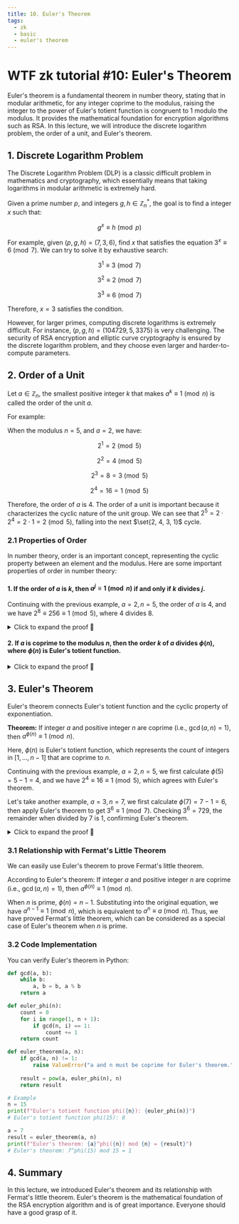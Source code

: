 ```yaml
---
title: 10. Euler's Theorem
tags:
  - zk
  - basic
  - euler's theorem
---
```


# WTF zk tutorial #10: Euler's Theorem

Euler's theorem is a fundamental theorem in number theory, stating that in modular arithmetic, for any integer coprime to the modulus, raising the integer to the power of Euler's totient function is congruent to 1 modulo the modulus. It provides the mathematical foundation for encryption algorithms such as RSA. In this lecture, we will introduce the discrete logarithm problem, the order of a unit, and Euler's theorem.

## 1. Discrete Logarithm Problem

The Discrete Logarithm Problem (DLP) is a classic difficult problem in mathematics and cryptography, which essentially means that taking logarithms in modular arithmetic is extremely hard.

Given a prime number $p$, and integers $g, h \in \mathbb{Z}_n^*$, the goal is to find a integer $x$ such that:

$$
g^x \equiv h \pmod{p}
$$

For example, given $(p, g, h) = (7, 3, 6)$, find $x$ that satisfies the equation $3^x \equiv 6 \pmod{7}$. We can try to solve it by exhaustive search:

$$
3^1 \equiv 3 \pmod{7}
$$

$$
3^2 \equiv 2 \pmod{7}
$$

$$
3^3 \equiv 6 \pmod{7}
$$

Therefore, $x = 3$ satisfies the condition.

However, for larger primes, computing discrete logarithms is extremely difficult. For instance, $(p, g, h) = (104729, 5, 3375)$ is very challenging. The security of RSA encryption and elliptic curve cryptography is ensured by the discrete logarithm problem, and they choose even larger and harder-to-compute parameters.

## 2. Order of a Unit

Let $a \in \mathbb{Z}_n$, the smallest positive integer $k$ that makes $a^k \equiv 1 \pmod{n}$ is called the order of the unit $a$.

For example:

When the modulus $n = 5$, and $a = 2$, we have:

$$
2^1 = 2 \pmod{5}
$$

$$
2^2 = 4 \pmod{5}
$$

$$
2^3 = 8 = 3 \pmod{5}
$$

$$
2^4 = 16 = 1 \pmod{5}
$$

Therefore, the order of $a$ is $4$. The order of a unit is important because it characterizes the cyclic nature of the unit group. We can see that $2^5 = 2 \cdot 2^4 = 2 \cdot 1 = 2 \pmod{5}$, falling into the next $\set{2, 4, 3, 1}$ cycle.

### 2.1 Properties of Order

In number theory, order is an important concept, representing the cyclic property between an element and the modulus. Here are some important properties of order in number theory:

#### 1. If the order of $a$ is $k$, then $a^j \equiv 1 \pmod{n}$ if and only if $k$ divides $j$.

Continuing with the previous example, $a=2, n =5$, the order of $a$ is $4$, and we have $2^8 \equiv 256 \equiv 1 \pmod{5}$, where $4$ divides $8$.

<details><summary>Click to expand the proof 👀</summary>

First, let's express $j$ using $k$. According to Euclidean division, we have

$$
j = qk + r
$$

where $0 \le r < k$. Then substitute it into the original equation, we get

$$
a^j = a^{qk+r} = a^{qk}a^r = (a^{k})^qa^r \equiv 1 \pmod{n}
$$

Since $a^k \equiv 1 \pmod{n}$, we have $(a^{k})^q\equiv 1 \pmod{n}$, and the above equation can be simplified to

$$
a^r \equiv 1 \pmod{n}
$$

According to the definition of order, $k$ is the smallest positive integer that makes $a^k \equiv 1 \pmod{n}$, and since $0 \le r < k$, we have $r = 0$, leading to:

$$
j = qk
$$

Therefore, $k$ divides $j$, and the proof is complete.
</details>

#### 2. If $a$ is coprime to the modulus $n$, then the order $k$ of $a$ divides $\phi(n)$, where $\phi(n)$ is Euler's totient function.

<details><summary>Click to expand the proof 👀</summary>

This property involves Euler's theorem, which we will introduce in the next section.

According to Euler's theorem, we have $a^{\phi(n)} \equiv 1 \pmod{n}$. Based on the first property: if the order of $a$ is $k$, then $a^j \equiv 1 \pmod{n}$ if and only if $k$ divides $j$. We have $k$ divides $\phi(n)$, and the proof is complete.
</details>

## 3. Euler's Theorem

Euler's theorem connects Euler's totient function and the cyclic property of exponentiation.

**Theorem:** If integer $a$ and positive integer $n$ are coprime (i.e., $\gcd(a,n)=1$), then $a^{\phi(n)} \equiv 1 \pmod{n}$.

Here, $\phi(n)$ is Euler's totient function, which represents the count of integers in $[1, ..., n-1]$ that are coprime to $n$.

Continuing with the previous example, $a=2, n =5$, we first calculate $\phi(5)=5-1=4$, and we have $2^4 \equiv 16 \equiv 1 \pmod{5}$, which agrees with Euler's theorem.

Let's take another example, $a = 3, n = 7$, we first calculate $\phi(7) = 7-1 =6$, then apply Euler's theorem to get $3^6 \equiv 1 \pmod{7}$. Checking $3^6 = 729$, the remainder when divided by $7$ is $1$, confirming Euler's theorem.

<details><summary>Click to expand the proof 👀</summary>

Consider the set $S = Z_n^* = \set{1 \le x \le n | \gcd(x,n) = 1}$. We know that $S$ has $\phi(n)$ elements, denoted as $\set{x_1, x_2, ..., x_{\phi(n)}}$.

Now consider another set $S'$, whose elements are the elements of $S$ multiplied by $a$, which can be represented as:

$S' = aS = \set{ax_1, ax_2, ..., ax_{\phi(n)}}$

**Lemma 1:** $\gcd(ax_i,n) = 1$.

Proof: Since $\gcd(a, n) = 1$ and $\gcd(x_i,n) = 1$, we have $\gcd(ax_i,n) = 1$.

**Lemma 2:** Taking any two elements from set $S'$, they are not congruent modulo $n$.

Proof: Suppose there exist two elements $ax_i$ and $ax_j$ in $S'$ that are congruent, i.e., $ax_i \equiv ax_j \pmod{n}$, then we have $a(x_i- x_j) \equiv 0 \pmod{n}$, which means $n$ divides $a(x_i- x_j)$, i.e., $n|a(x_i- x_j)$. Since $\gcd(a, n) = 1$, we have $n|(x_i- x_j)$, that is, $x_i- x_j = kn$. Moreover, because $1 \le x_i, x_j \le n$, we have $x_i - x_j = 0$, i.e., $x_i = x_j$. Therefore, $x_i$ and $x_j$ are congruent if and only if $i=j$, and the proof is complete.

According to Lemma 1 and 2, we know that $S'$ consists of $\phi(n)$ elements that are coprime to $n$, and they are pairwise incongruent. In other words, $S' = Z_n^*$, containing the same elements as $S$ (possibly in a different order).

Next, we multiply all elements in $S$ and $S'$ respectively, and they should be congruent, i.e.:

$(ax_1)(ax_2)...(ax_{\phi(n)}) \equiv x_1x_2...x_{\phi(n)} \pmod{n}$

Extracting all $a$'s, a total of $\phi(n)$, we have:

$a^{\phi(n)} x_1x_2...x_{\phi(n)}  \equiv x_1x_2...x_{\phi(n)} \pmod{n}$

Let $X = x_1x_2...x_{\phi(n)}$, we have $\gcd(X,n) = 1$, so the original equation can be simplified to:

$a^{\phi(n)} X  \equiv X \pmod{n}$

Since $X^{-1}$ exists, we multiply both sides by $X^{-1}$ and simplify to get:

$a^{\phi(n)}  \equiv 1 \pmod{n}$

The proof is complete!
</details>

### 3.1 Relationship with Fermat's Little Theorem

We can easily use Euler's theorem to prove Fermat's little theorem.

According to Euler's theorem: If integer $a$ and positive integer $n$ are coprime (i.e., $\gcd(a,n)=1$), then $a^{\phi(n)} \equiv 1 \pmod{n}$.

When $n$ is prime, $\phi(n)=n-1$. Substituting into the original equation, we have $a^{n-1} \equiv 1 \pmod{n}$, which is equivalent to $a^{n} \equiv a \pmod{n}$. Thus, we have proved Fermat's little theorem, which can be considered as a special case of Euler's theorem when $n$ is prime.

### 3.2 Code Implementation

You can verify Euler's theorem in Python:

```python
def gcd(a, b):
    while b:
        a, b = b, a % b
    return a

def euler_phi(n):
    count = 0
    for i in range(1, n + 1):
        if gcd(n, i) == 1:
            count += 1
    return count

def euler_theorem(a, n):
    if gcd(a, n) != 1:
        raise ValueError("a and n must be coprime for Euler's theorem.")
    
    result = pow(a, euler_phi(n), n)
    return result

# Example
n = 15
print(f"Euler's totient function phi({n}): {euler_phi(n)}")
# Euler's totient function phi(15): 8

a = 7
result = euler_theorem(a, n)
print(f"Euler's theorem: {a}^phi({n}) mod {n} = {result}")
# Euler's theorem: 7^phi(15) mod 15 = 1
```

## 4. Summary

In this lecture, we introduced Euler's theorem and its relationship with Fermat's little theorem. Euler's theorem is the mathematical foundation of the RSA encryption algorithm and is of great importance. Everyone should have a good grasp of it.
